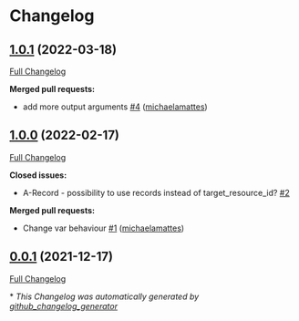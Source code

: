 # Changelog

## [1.0.1](https://github.com/T-Systems-MMS/terraform-azurerm-dns/tree/1.0.1) (2022-03-18)

[Full Changelog](https://github.com/T-Systems-MMS/terraform-azurerm-dns/compare/1.0.0...1.0.1)

**Merged pull requests:**

- add more output arguments [\#4](https://github.com/T-Systems-MMS/terraform-azurerm-dns/pull/4) ([michaelamattes](https://github.com/michaelamattes))

## [1.0.0](https://github.com/T-Systems-MMS/terraform-azurerm-dns/tree/1.0.0) (2022-02-17)

[Full Changelog](https://github.com/T-Systems-MMS/terraform-azurerm-dns/compare/0.0.1...1.0.0)

**Closed issues:**

- A-Record - possibility to use records instead of target\_resource\_id? [\#2](https://github.com/T-Systems-MMS/terraform-azurerm-dns/issues/2)

**Merged pull requests:**

- Change var behaviour [\#1](https://github.com/T-Systems-MMS/terraform-azurerm-dns/pull/1) ([michaelamattes](https://github.com/michaelamattes))

## [0.0.1](https://github.com/T-Systems-MMS/terraform-azurerm-dns/tree/0.0.1) (2021-12-17)

[Full Changelog](https://github.com/T-Systems-MMS/terraform-azurerm-dns/compare/377d2b5afa5d0600b2c115c315584aba88707ac5...0.0.1)



\* *This Changelog was automatically generated by [github_changelog_generator](https://github.com/github-changelog-generator/github-changelog-generator)*
